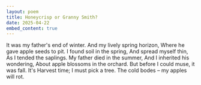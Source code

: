 ```yaml
---
layout: poem
title: Honeycrisp or Granny Smith?
date: 2025-04-22
embed_content: true
---
```

It was my father's end of winter.
And my lively spring horizon, 
Where he gave apple seeds to pit.
I found soil in the spring, 
And spread myself thin,
As I tended the saplings.
My father died in the summer,
And I inherited his wondering,
About apple blossoms in the orchard.
But before I could muse, it was fall.
It's Harvest time; I must pick a tree.
The cold bodes – my apples will rot.